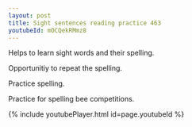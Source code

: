 ```yaml
---
layout: post
title: Sight sentences reading practice 463
youtubeId: mOCQekRMmz8
---
```

 
 
Helps to learn sight words and their spelling.

Opportunitiy to repeat the spelling. 

Practice spelling. 
 
Practice for spelling bee competitions. 
 
{% include youtubePlayer.html id=page.youtubeId %}
 
 

